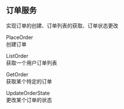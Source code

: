 ## 订单服务
实现订单的创建、订单列表的获取、订单状态更改  

PlaceOrder  
创建订单  

ListOrder  
获取一个用户订单列表  

GetOrder  
获取某个特定的订单  

UpdateOrderState  
更改某个订单的状态  